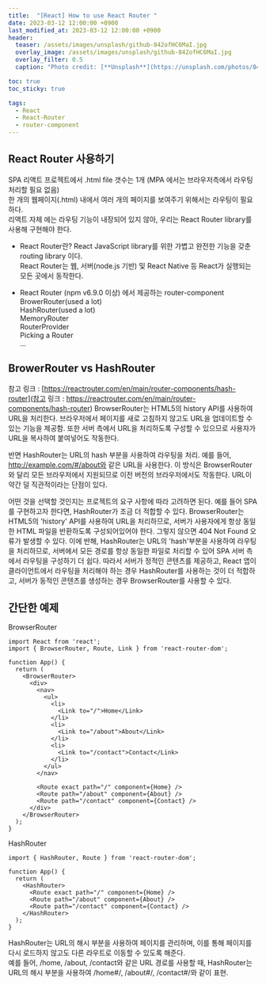 ```yaml
---
title:  "[React] How to use React Router "
date: 2023-03-12 12:00:00 +0900
last_modified_at: 2023-03-12 12:00:00 +0900
header:
  teaser: /assets/images/unsplash/github-842ofHC6MaI.jpg
  overlay_image: /assets/images/unsplash/github-842ofHC6MaI.jpg
  overlay_filter: 0.5
  caption: "Photo credit: [**Unsplash**](https://unsplash.com/photos/842ofHC6MaI)"

toc: true
toc_sticky: true

tags:
  - React
  - React-Router
  - router-component
---
```


## React Router 사용하기   
SPA 리액트 프로젝트에서 .html file 갯수는 1개 (MPA 에서는 브라우저측에서 라우팅 처리할 필요 없음)  
한 개의 웹페이지(.html) 내에서 여러 개의 페이지를 보여주기 위해서는 라우팅이 필요하다.  
리액트 자체 에는 라우팅 기능이 내장되어 있지 않아, 우리는 React Router library를 사용해 구현해야 한다.   

- React Router란? 
React JavaScript library를 위한 가볍고 완전한 기능을 갖춘 routing library 이다.  
React Router는 웹, 서버(node.js 기반) 및 React Native 등 React가 실행되는 모든 곳에서 동작한다.  

- React Router (npm v6.9.0 이상) 에서 제공하는 router-component  
BrowerRouter(used a lot)  
HashRouter(used a lot)  
MemoryRouter  
RouterProvider  
Picking a Router  
...

## BrowerRouter vs HashRouter
  참고 링크 : [https://reactrouter.com/en/main/router-components/hash-router](참고 링크 : https://reactrouter.com/en/main/router-components/hash-router)
BrowserRouter는 HTML5의 history API를 사용하여 URL을 처리한다. 
브라우저에서 페이지를 새로 고침하지 않고도 URL을 업데이트할 수 있는 기능을 제공함.
또한 서버 측에서 URL을 처리하도록 구성할 수 있으므로 사용자가 URL을 복사하여 붙여넣어도 작동한다.

반면 HashRouter는 URL의 hash 부분을 사용하여 라우팅을 처리. 
예를 들어, http://example.com/#/about와 같은 URL을 사용한다. 
이 방식은 BrowserRouter와 달리 모든 브라우저에서 지원되므로 이전 버전의 브라우저에서도 작동한다. 
URL이 약간 덜 직관적이라는 단점이 있다. 

어떤 것을 선택할 것인지는 프로젝트의 요구 사항에 따라 고려하면 된다.
예를 들어 SPA 를 구현하고자 한다면, HashRouter가 조금 더 적합할 수 있다.
BrowserRouter는 HTML5의 'history' API를 사용하여 URL을 처리하므로, 서버가 사용자에게 항상 동일한 HTML 파일을 반환하도록 구성되어있어야 한다.
그렇지 않으면 404 Not Found 오류가 발생할 수 있다. 이에 반해, HashRouter는 URL의 'hash'부분을 사용하여 라우팅을 처리하므로,
서버에서 모든 경로를 항상 동일한 파일로 처리할 수 있어 SPA 서버 측에서 라우팅을 구성하기 더 쉽다.
따라서 서버가 정적인 콘텐츠를 제공하고, React 앱이 클라이언트에서 라우팅을 처리해야 하는 경우 HashRouter를 사용하는 것이 더 적합하고,
서버가 동적인 콘텐츠를 생성하는 경우 BrowserRouter를 사용할 수 있다.
  
## 간단한 예제
  
BrowserRouter  
```
import React from 'react';
import { BrowserRouter, Route, Link } from 'react-router-dom';

function App() {
  return (
    <BrowserRouter>
      <div>
        <nav>
          <ul>
            <li>
              <Link to="/">Home</Link>
            </li>
            <li>
              <Link to="/about">About</Link>
            </li>
            <li>
              <Link to="/contact">Contact</Link>
            </li>
          </ul>
        </nav>

        <Route exact path="/" component={Home} />
        <Route path="/about" component={About} />
        <Route path="/contact" component={Contact} />
      </div>
    </BrowserRouter>
  );
}
```
  
HashRouter  
```
import { HashRouter, Route } from 'react-router-dom';

function App() {
  return (
    <HashRouter>
      <Route exact path="/" component={Home} />
      <Route path="/about" component={About} />
      <Route path="/contact" component={Contact} />
    </HashRouter>
  );
}
```
  
HashRouter는 URL의 해시 부분을 사용하여 페이지를 관리하며, 이를 통해 페이지를 다시 로드하지 않고도 다른 라우트로 이동할 수 있도록 해준다.   
 예를 들어, /home, /about, /contact와 같은 URL 경로를 사용할 때, HashRouter는 URL의 해시 부분을 사용하여 /home#/, /about#/, /contact#/와 같이 표현.




